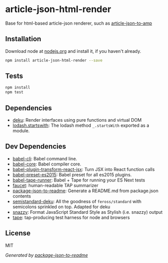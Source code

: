# article-json-html-render 

Base for html-based article-json renderer, such as [article-json-to-amp](https://www.npmjs.com/package/article-json-to-amp)

## Installation

Download node at [nodejs.org](http://nodejs.org) and install it, if you haven't already.

```sh
npm install article-json-html-render --save
```


## Tests

```sh
npm install
npm test
```

## Dependencies

- [deku](https://github.com/dekujs/deku): Render interfaces using pure functions and virtual DOM
- [lodash.startswith](https://github.com/lodash/lodash): The lodash method `_.startsWith` exported as a module.

## Dev Dependencies

- [babel-cli](https://github.com/babel/babel/tree/master/packages): Babel command line.
- [babel-core](https://github.com/babel/babel/tree/master/packages): Babel compiler core.
- [babel-plugin-transform-react-jsx](https://github.com/babel/babel/tree/master/packages): Turn JSX into React function calls
- [babel-preset-es2015](https://github.com/babel/babel/tree/master/packages): Babel preset for all es2015 plugins.
- [babel-tape-runner](https://github.com/wavded/babel-tape-runner): Babel + Tape for running your ES Next tests
- [faucet](https://github.com/substack/faucet): human-readable TAP summarizer
- [package-json-to-readme](https://github.com/zeke/package-json-to-readme): Generate a README.md from package.json contents
- [semistandard-deku](https://github.com/micnews/semistandard-deku): All the goodness of `feross/standard` with semicolons sprinkled on top. Adapted for deku
- [snazzy](https://github.com/feross/snazzy): Format JavaScript Standard Style as Stylish (i.e. snazzy) output
- [tape](https://github.com/substack/tape): tap-producing test harness for node and browsers


## License

MIT

_Generated by [package-json-to-readme](https://github.com/zeke/package-json-to-readme)_
